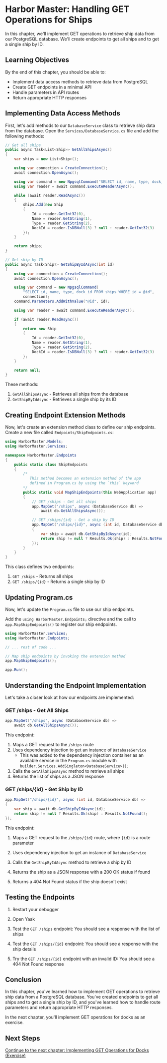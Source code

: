 # Harbor Master: Handling GET Operations for Ships

In this chapter, we'll implement GET operations to retrieve ship data from our PostgreSQL database. We'll create endpoints to get all ships and to get a single ship by ID.

## Learning Objectives

By the end of this chapter, you should be able to:
- Implement data access methods to retrieve data from PostgreSQL
- Create GET endpoints in a minimal API
- Handle parameters in API routes
- Return appropriate HTTP responses

## Implementing Data Access Methods

First, let's add methods to our `DatabaseService` class to retrieve ship data from the database. Open the `Services/DatabaseService.cs` file and add the following methods:

```csharp
// Get all ships
public async Task<List<Ship>> GetAllShipsAsync()
{
    var ships = new List<Ship>();

    using var connection = CreateConnection();
    await connection.OpenAsync();

    using var command = new NpgsqlCommand("SELECT id, name, type, dock_id FROM ships", connection);
    using var reader = await command.ExecuteReaderAsync();

    while (await reader.ReadAsync())
    {
        ships.Add(new Ship
        {
            Id = reader.GetInt32(0),
            Name = reader.GetString(1),
            Type = reader.GetString(2),
            DockId = reader.IsDBNull(3) ? null : reader.GetInt32(3)
        });
    }

    return ships;
}

// Get ship by ID
public async Task<Ship?> GetShipByIdAsync(int id)
{
    using var connection = CreateConnection();
    await connection.OpenAsync();

    using var command = new NpgsqlCommand(
        "SELECT id, name, type, dock_id FROM ships WHERE id = @id",
        connection);
    command.Parameters.AddWithValue("@id", id);

    using var reader = await command.ExecuteReaderAsync();

    if (await reader.ReadAsync())
    {
        return new Ship
        {
            Id = reader.GetInt32(0),
            Name = reader.GetString(1),
            Type = reader.GetString(2),
            DockId = reader.IsDBNull(3) ? null : reader.GetInt32(3)
        };
    }

    return null;
}
```

These methods:
1. `GetAllShipsAsync` - Retrieves all ships from the database
2. `GetShipByIdAsync` - Retrieves a single ship by its ID

## Creating Endpoint Extension Methods

Now, let's create an extension method class to define our ship endpoints. Create a new file called `Endpoints/ShipEndpoints.cs`:

```csharp
using HarborMaster.Models;
using HarborMaster.Services;

namespace HarborMaster.Endpoints
{
    public static class ShipEndpoints
    {
        /*
           This method becomes an extension method of the app
           defined in Program.cs by using the `this` keyword
        */
        public static void MapShipEndpoints(this WebApplication app)
        {
            // GET /ships - Get all ships
            app.MapGet("/ships", async (DatabaseService db) =>
                await db.GetAllShipsAsync());

            // GET /ships/{id} - Get a ship by ID
            app.MapGet("/ships/{id}", async (int id, DatabaseService db) =>
            {
                var ship = await db.GetShipByIdAsync(id);
                return ship != null ? Results.Ok(ship) : Results.NotFound();
            });
        }
    }
}
```

This class defines two endpoints:
1. `GET /ships` - Returns all ships
2. `GET /ships/{id}` - Returns a single ship by ID

## Updating Program.cs

Now, let's update the `Program.cs` file to use our ship endpoints.

Add the `using HarborMaster.Endpoints;` directive and the call to `app.MapShipEndpoints()` to register our ship endpoints.


```csharp
using HarborMaster.Services;
using HarborMaster.Endpoints;

// ... rest of code ...

// Map ship endpoints by invoking the extension method
app.MapShipEndpoints();

app.Run();
```


## Understanding the Endpoint Implementation

Let's take a closer look at how our endpoints are implemented:

### GET /ships - Get All Ships

```csharp
app.MapGet("/ships", async (DatabaseService db) =>
    await db.GetAllShipsAsync());
```

This endpoint:
1. Maps a GET request to the `/ships` route
2. Uses dependency injection to get an instance of `DatabaseService`
    - This was added to the dependency injection container as an available service in the `Program.cs` module with `builder.Services.AddSingleton<DatabaseService>();`
3. Calls the `GetAllShipsAsync` method to retrieve all ships
4. Returns the list of ships as a JSON response

### GET /ships/{id} - Get Ship by ID

```csharp
app.MapGet("/ships/{id}", async (int id, DatabaseService db) =>
{
    var ship = await db.GetShipByIdAsync(id);
    return ship != null ? Results.Ok(ship) : Results.NotFound();
});
```

This endpoint:
1. Maps a GET request to the `/ships/{id}` route, where `{id}` is a route parameter

2. Uses dependency injection to get an instance of `DatabaseService`

3. Calls the `GetShipByIdAsync` method to retrieve a ship by ID

4. Returns the ship as a JSON response with a 200 OK status if found

5. Returns a 404 Not Found status if the ship doesn't exist

## Testing the Endpoints

1. Restart your debugger

2. Open Yaak

3. Test the `GET /ships` endpoint: You should see a response with the list of ships

4. Test the `GET /ships/{id}` endpoint: You should see a response with the ship details

5. Try the `GET /ships/{id}` endpoint with an invalid ID: You should see a 404 Not Found response

## Conclusion

In this chapter, you've learned how to implement GET operations to retrieve ship data from a PostgreSQL database. You've created endpoints to get all ships and to get a single ship by ID, and you've learned how to handle route parameters and return appropriate HTTP responses.

In the next chapter, you'll implement GET operations for docks as an exercise.

## Next Steps

[Continue to the next chapter: Implementing GET Operations for Docks (Exercise)](./harbor-master-get-docks.md)